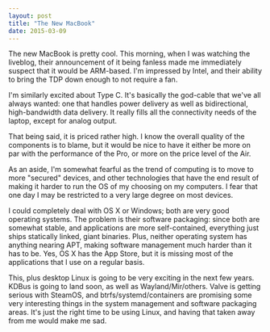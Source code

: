 ```yaml
---
layout: post
title: "The New MacBook"
date: 2015-03-09
---
```


The new MacBook is pretty cool. This morning, when I was watching the liveblog, their announcement of it being fanless made me immediately suspect that it would be ARM-based. I'm impressed by Intel, and their ability to bring the TDP down enough to not require a fan.

I'm similarly excited about Type C. It's basically the god-cable that we've all always wanted: one that handles power delivery as well as bidirectional, high-bandwidth data delivery. It really fills all the connectivity needs of the laptop, except for analog output.

That being said, it is priced rather high. I know the overall quality of the components is to blame, but it would be nice to have it either be more on par with the performance of the Pro, or more on the price level of the Air.

As an aside, I'm somewhat fearful as the trend of computing is to move to more "secured" devices, and other technologies that have the end result of making it harder to run the OS of my choosing on my computers. I fear that one day I may be restricted to a very large degree on most devices.

I could completely deal with OS X or Windows; both are very good operating systems. The problem is their software packaging: since both are somewhat stable, and applications are more self-contained, everything just ships statically linked, giant binaries. Plus, neither operating system has anything nearing APT, making software management much harder than it has to be. Yes, OS X has the App Store, but it is missing most of the applications that I use on a regular basis.

This, plus desktop Linux is going to be very exciting in the next few years. KDBus is going to land soon, as well as Wayland/Mir/others. Valve is getting serious with SteamOS, and btrfs/systemd/containers are promising some very interesting things in the system management and software packaging areas. It's just the right time to be using Linux, and having that taken away from me would make me sad.

